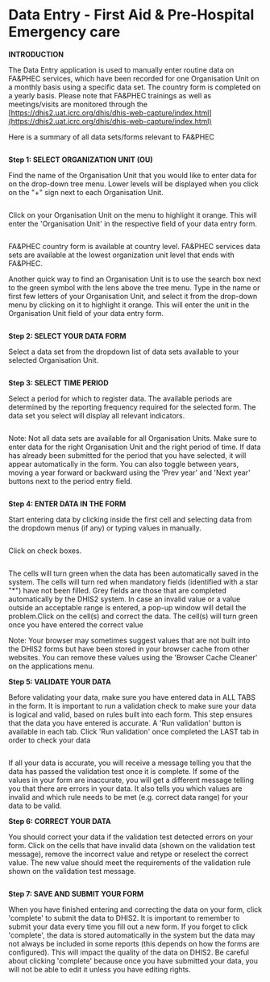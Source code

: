 # Data Entry - First Aid & Pre-Hospital Emergency care

**INTRODUCTION**

The Data Entry application is used to manually enter routine data on FA\&PHEC services, which have been recorded for one Organisation Unit on a monthly basis using a specific data set. The country form is completed on a yearly basis. Please note that FA\&PHEC trainings as well as meetings/visits are monitored through the [https://dhis2.uat.icrc.org/dhis/dhis-web-capture/index.html](https://dhis2.uat.icrc.org/dhis/dhis-web-capture/index.html)



Here is a summary of all data sets/forms relevant to FA\&PHEC

<figure><img src="../../.gitbook/assets/image (107).png" alt=""><figcaption></figcaption></figure>

**Step 1: SELECT ORGANIZATION UNIT (OU)**

Find the name of the Organisation Unit that you would like to enter data for on the drop-down tree menu. Lower levels will be displayed when you click on the "+" sign next to each Organisation Unit.

<figure><img src="../../.gitbook/assets/image (109).png" alt=""><figcaption></figcaption></figure>

Click on your Organisation Unit on the menu to highlight it orange. This will enter the 'Organisation Unit' in the respective field of your data entry form.

<figure><img src="../../.gitbook/assets/image (110).png" alt=""><figcaption></figcaption></figure>

FA\&PHEC country form is available at country level. FA\&PHEC services data sets are available at the lowest organization unit level that ends with FA\&PHEC.

Another quick way to find an Organisation Unit is to use the search box next to the green symbol with the lens above the tree menu. Type in the name or first few letters of your Organisation Unit, and select it from the drop-down menu by clicking on it to highlight it orange. This will enter the unit in the Organisation Unit field of your data entry form.

<figure><img src="../../.gitbook/assets/image (111).png" alt=""><figcaption></figcaption></figure>

**Step 2: SELECT YOUR DATA FORM**

Select a data set from the dropdown list of data sets available to your selected Organisation Unit.

<figure><img src="../../.gitbook/assets/image (112).png" alt=""><figcaption></figcaption></figure>

**Step 3: SELECT TIME PERIOD**

Select a period for which to register data. The available periods are determined by the reporting frequency required for the selected form. The data set you select will display all relevant indicators.

<figure><img src="../../.gitbook/assets/image (113).png" alt=""><figcaption></figcaption></figure>

Note: Not all data sets are available for all Organisation Units. Make sure to enter data for the right Organisation Unit and the right period of time. If data has already been submitted for the period that you have selected, it will appear automatically in the form. You can also toggle between years, moving a year forward or backward using the 'Prev year' and 'Next year' buttons next to the period entry field.

<figure><img src="../../.gitbook/assets/image (114).png" alt=""><figcaption></figcaption></figure>

**Step 4: ENTER DATA IN THE FORM**

Start entering data by clicking inside the first cell and selecting data from the dropdown menus (if any) or typing values in manually.

<figure><img src="../../.gitbook/assets/image (115).png" alt=""><figcaption></figcaption></figure>

Click on check boxes.

<figure><img src="../../.gitbook/assets/image (116).png" alt=""><figcaption></figcaption></figure>

The cells will turn green when the data has been automatically saved in the system. The cells will turn red when mandatory fields (identified with a star "\*") have not been filled. Grey fields are those that are completed automatically by the DHIS2 system. In case an invalid value or a value outside an acceptable range is entered, a pop-up window will detail the problem.Click on the cell(s) and correct the data. The cell(s) will turn green once you have entered the correct value

Note: Your browser may sometimes suggest values that are not built into the DHIS2 forms but have been stored in your browser cache from other websites. You can remove these values using the 'Browser Cache Cleaner' on the applications menu.



**Step 5: VALIDATE YOUR DATA**

Before validating your data, make sure you have entered data in ALL TABS in the form. It is important to run a validation check to make sure your data is logical and valid, based on rules built into each form. This step ensures that the data you have entered is accurate. A 'Run validation' button is available in each tab. Click 'Run validation' once completed the LAST tab in order to check your data

<figure><img src="../../.gitbook/assets/image (117).png" alt=""><figcaption></figcaption></figure>

If all your data is accurate, you will receive a message telling you that the data has passed the validation test once it is complete. If some of the values in your form are inaccurate, you will get a different message telling you that there are errors in your data. It also tells you which values are invalid and which rule needs to be met (e.g. correct data range) for your data to be valid.

**Step 6: CORRECT YOUR DATA**

You should correct your data if the validation test detected errors on your form. Click on the cells that have invalid data (shown on the validation test message), remove the incorrect value and retype or reselect the correct value. The new value should meet the requirements of the validation rule shown on the validation test message.

<figure><img src="../../.gitbook/assets/image (118).png" alt=""><figcaption></figcaption></figure>

**Step 7: SAVE AND SUBMIT YOUR FORM**

When you have finished entering and correcting the data on your form, click 'complete' to submit the data to DHIS2. It is important to remember to submit your data every time you fill out a new form. If you forget to click 'complete', the data is stored automatically in the system but the data may not always be included in some reports (this depends on how the forms are configured). This will impact the quality of the data on DHIS2. Be careful about clicking 'complete' because once you have submitted your data, you will not be able to edit it unless you have editing rights.

<figure><img src="../../.gitbook/assets/image (119).png" alt=""><figcaption></figcaption></figure>
